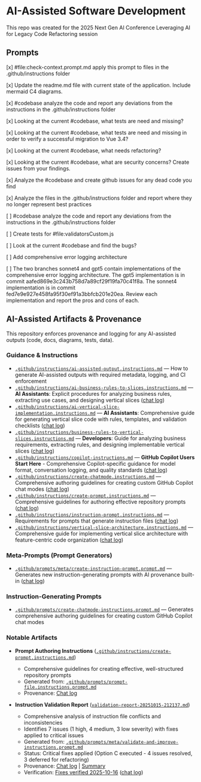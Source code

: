 # AI-Assisted Software Development

This repo was created for the 2025 Next Gen AI Conference Leveraging AI for Legacy Code Refactoring session

## Prompts

[x] #file:check-context.prompt.md apply this prompt to files in the .github/instructions folder

[x] Update the readme.md file with current state of the application. Include mermaid C4 diagrams.

[x] #codebase analyze the code and report any deviations from the instructions in the .github/instructions folder

[x] Looking at the current #codebase, what tests are need and missing?

[x] Looking at the current #codebase, what tests are need and missing in order to verify a successful migration to Vue 3.4?

[x] Looking at the current #codebase, what needs refactoring?

[x] Looking at the current #codebase, what are security concerns? Create issues from your findings.

[x] Analyze the #codebase and create github issues for any dead code you find

[x] Analyze the files in the .github/instructions folder and report where they no longer represent best practices

[ ] #codebase analyze the code and report any deviations from the instructions in the .github/instructions folder

[ ] Create tests for #file:validatorsCustom.js

[ ] Look at the current #codebase and find the bugs?

[ ] Add comprehensive error logging architecture

[ ] The two branches sonnet4 and gpt5 contain implementations of the comprehensive error logging architecture. The gpt5 implementation is in commit aafed869e3c243b758d7a89cf29f19fa70c41f8a. The sonnet4 implementation is in commit fed7e9e927e458fa95f30ef91a3bbfcb201e20ea. Review each implementation and report the pros and cons of each.

## AI-Assisted Artifacts & Provenance

This repository enforces provenance and logging for any AI-assisted outputs (code, docs, diagrams, tests, data).

### Guidance & Instructions

- [`.github/instructions/ai-assisted-output.instructions.md`](.github/instructions/ai-assisted-output.instructions.md) — How to generate AI-assisted outputs with required metadata, logging, and CI enforcement
- [`.github/instructions/ai-business-rules-to-slices.instructions.md`](.github/instructions/ai-business-rules-to-slices.instructions.md) — **AI Assistants**: Explicit procedures for analyzing business rules, extracting use cases, and designing vertical slices ([chat log](ai-logs/2025/10/22/business-rules-vertical-slices-20251022/conversation.md))
- [`.github/instructions/ai-vertical-slice-implementation.instructions.md`](.github/instructions/ai-vertical-slice-implementation.instructions.md) — **AI Assistants**: Comprehensive guide for generating vertical slice code with rules, templates, and validation checklists ([chat log](ai-logs/2025/10/22/ai-vertical-slice-implementation-20251022/conversation.md))
- [`.github/instructions/business-rules-to-vertical-slices.instructions.md`](.github/instructions/business-rules-to-vertical-slices.instructions.md) — **Developers**: Guide for analyzing business requirements, extracting rules, and designing implementable vertical slices ([chat log](ai-logs/2025/10/22/business-rules-vertical-slices-20251022/conversation.md))
- [`.github/instructions/copilot-instructions.md`](.github/instructions/copilot-instructions.md) — **GitHub Copilot Users Start Here** - Comprehensive Copilot-specific guidance for model format, conversation logging, and quality standards ([chat log](ai-logs/2025/10/15/prompt-file.instructions-2025-10-15/conversation.md))
- [`.github/instructions/create-chatmode.instructions.md`](.github/instructions/create-chatmode.instructions.md) — Comprehensive authoring guidelines for creating custom GitHub Copilot chat modes ([chat log](ai-logs/2025/10/21/create-chatmode-instructions-20251021/conversation.md))
- [`.github/instructions/create-prompt.instructions.md`](.github/instructions/create-prompt.instructions.md) — Comprehensive guidelines for authoring effective repository prompts ([chat log](ai-logs/2025/10/15/prompt-file.instructions-2025-10-15/conversation.md))
- [`.github/instructions/instruction-prompt.instructions.md`](.github/instructions/instruction-prompt.instructions.md) — Requirements for prompts that generate instruction files ([chat log](ai-logs/2025/10/15/prompt-file.instructions-2025-10-15/conversation.md))
- [`.github/instructions/vertical-slice-architecture.instructions.md`](.github/instructions/vertical-slice-architecture.instructions.md) — Comprehensive guide for implementing vertical slice architecture with feature-centric code organization ([chat log](ai-logs/2025/10/22/vertical-slice-instructions-20251022/conversation.md))

### Meta-Prompts (Prompt Generators)

- [`.github/prompts/meta/create-instruction-prompt.prompt.md`](.github/prompts/meta/create-instruction-prompt.prompt.md) — Generates new instruction-generating prompts with AI provenance built-in ([chat log](ai-logs/2025/10/15/prompt-file.instructions-2025-10-15/conversation.md))

### Instruction-Generating Prompts

- [`.github/prompts/create-chatmode-instructions.prompt.md`](.github/prompts/create-chatmode-instructions.prompt.md) — Generates comprehensive authoring guidelines for creating custom GitHub Copilot chat modes

### Notable Artifacts

- **Prompt Authoring Instructions** ([`.github/instructions/create-prompt.instructions.md`](.github/instructions/create-prompt.instructions.md))

  - Comprehensive guidelines for creating effective, well-structured repository prompts
  - Generated from: [`.github/prompts/prompt-file.instructions.prompt.md`](.github/prompts/prompt-file.instructions.prompt.md)
  - Provenance: [Chat log](ai-logs/2025/10/15/prompt-file.instructions-2025-10-15/conversation.md)

- **Instruction Validation Report** ([`validation-report-20251015-212137.md`](validation-report-20251015-212137.md))
  - Comprehensive analysis of instruction file conflicts and inconsistencies
  - Identifies 7 issues (1 high, 4 medium, 3 low severity) with fixes applied to critical issues
  - Generated from: [`.github/prompts/meta/validate-and-improve-instructions.prompt.md`](.github/prompts/meta/validate-and-improve-instructions.prompt.md)
  - Status: Critical fixes applied (Option C executed - 4 issues resolved, 3 deferred for refactoring)
  - Provenance: [Chat log](ai-logs/2025/10/15/validate-improve-instructions-20251015-212137/conversation.md) | [Summary](ai-logs/2025/10/15/validate-improve-instructions-20251015-212137/summary.md)
  - Verification: [Fixes verified 2025-10-16](validation-fixes-verified-20251016.md) ([chat log](ai-logs/2025/10/16/resume-validation-fixes-20251016/conversation.md))
